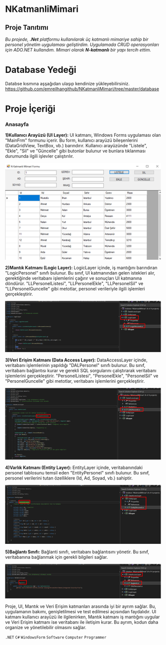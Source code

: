 # NKatmanliMimari

## Proje Tanıtımı 

*Bu projede, **.Net**  platformu kullanılarak üç katmanlı mimariye sahip bir personel yönetim uygulaması geliştirdim. Uygulamada CRUD operasyonları için ADO.NET kullandım. Mimari olarak **N-katmanlı** bir yapı tercih ettim.*

# Database Yedeği #
Databse kısmına aşşağıdan ulaşıp kendinize yükleyebilirsiniz. https://github.com/emreilhangithub/NKatmanliMimari/tree/master/database

# Proje İçeriği #

### Anasayfa

**1)Kullanıcı Arayüzü (UI Layer):**
UI katmanı, Windows Forms uygulaması olan "MainFrm" formunu içerir.
Bu form, kullanıcı arayüzü bileşenlerini (DataGridView, TextBox, vb.) barındırır.
Kullanıcı arayüzünde "Listele", "Ekle", "Sil" ve "Güncelle" gibi butonlar bulunur ve bunlara tıklanması durumunda ilgili işlevler çalıştırılır.


![MainForm](https://github.com/emreilhangithub/NKatmanliMimari/blob/master/images/MainForm.png)

**2)Mantık Katmanı (Logic Layer):**
LogicLayer içinde, iş mantığını barındıran "LogicPersonel" sınıfı bulunur.
Bu sınıf, UI katmanından gelen istekleri alır, gerektiğinde veritabanı işlemlerini çağırır ve sonuçları UI katmanına döndürür.
"LLPersonelListesi", "LLPersonelEkle", "LLPersonelSil" ve "LLPersonelGuncelle" gibi metotlar, personel verileriyle ilgili işlemleri gerçekleştirir.


![LogicLayer](https://github.com/emreilhangithub/NKatmanliMimari/blob/master/images/LogicLayer.png)


**3)Veri Erişim Katmanı (Data Access Layer):**
DataAccessLayer içinde, veritabanı işlemlerinin yapıldığı "DALPersonel" sınıfı bulunur.
Bu sınıf, veritabanı bağlantısı kurar ve gerekli SQL sorgularını çalıştırarak veritabanı işlemlerini gerçekleştirir.
"PersonelListesi", "PersonelEkle", "PersonelSil" ve "PersonelGuncelle" gibi metotlar, veritabanı işlemlerini gerçekleştirir.


![DataAccessLayer](https://github.com/emreilhangithub/NKatmanliMimari/blob/master/images/DataAccessLayer.png)


**4)Varlık Katmanı (Entity Layer):**
EntityLayer içinde, veritabanındaki personel tablosunu temsil eden "EntityPersonel" sınıfı bulunur.
Bu sınıf, personel verilerini tutan özelliklere (Id, Ad, Soyad, vb.) sahiptir.


![EntityLayer](https://github.com/emreilhangithub/NKatmanliMimari/blob/master/images/EntityLayer.png)


**5)Bağlantı Sınıfı:**
Bağlanti sınıfı, veritabanı bağlantısını yönetir. Bu sınıf, veritabanına bağlanmak için gerekli bilgileri sağlar.


![Baglanti](https://github.com/emreilhangithub/NKatmanliMimari/blob/master/images/Baglanti.png)


Proje, UI, Mantık ve Veri Erişim katmanları arasında iyi bir ayrım sağlar. Bu, uygulamanın bakımı, genişletilmesi ve test edilmesi açısından faydalıdır. UI katmanı kullanıcı arayüzü ile ilgilenirken, Mantık katmanı iş mantığını uygular ve Veri Erişim katmanı ise veritabanı ile iletişim kurar. Bu ayrım, kodun daha organize ve yönetilebilir olmasını sağlar.

```.NET``` ```C#``` ```WindowsForm``` ```Software``` ```Computer``` ```Programmer``` 
